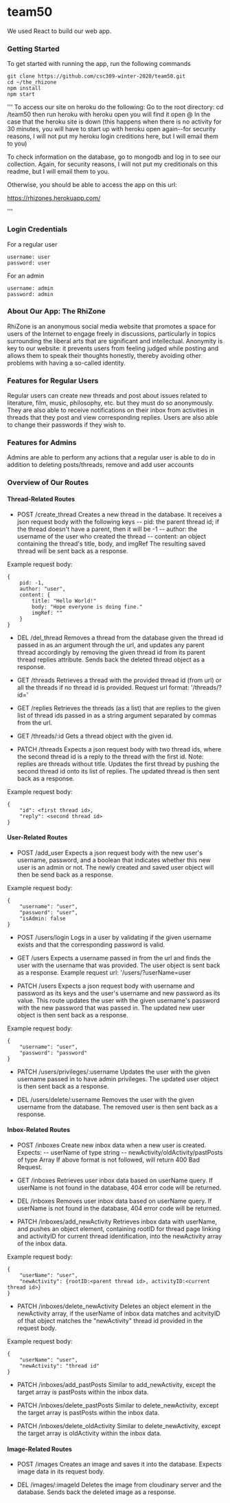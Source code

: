 # team50

We used React to build our web app.

### Getting Started
To get started with running the app, run the following commands

```
git clone https://github.com/csc309-winter-2020/team50.git
cd ~/the_rhizone
npm install
npm start
```

'''
To access our site on heroku do the following:
Go to the root directory:
cd /team50
then run heroku with heroku open
you will find it open @
In the case that the heroku site is down (this happens when there is no activity for 30 minutes, you will have to start up with heroku open again--for security reasons, I will not put
my heroku login creditions here, but I will email them to you)

To check information on the database, go to mongodb and log in to see our collection. Again, for security reasons, I will not put my creditionals on this readme, but I will email them to you.

Otherwise, you should be able to access the app on this url:

https://rhizones.herokuapp.com/

'''


### Login Credentials
For a regular user
```
username: user
password: user
```

For an admin
```
username: admin
password: admin
```

### About Our App: The RhiZone
RhiZone is an anonymous social media website that promotes a space for users of the Internet to engage freely in discussions, particularly in topics surrounding the liberal arts that are significant and intellectual. Anonymity is key to our website: it prevents users from feeling judged while posting and allows them to speak their thoughts honestly, thereby avoiding other problems with having a so-called identity.

### Features for Regular Users
Regular users can create new threads and post about issues related to literature, film, music, philosophy, etc. but they must do so anonymously. They are also able to receive notifications on their inbox from activities in threads that they post and view corresponding replies.
Users are also able to change their passwords if they wish to.

### Features for Admins
Admins are able to perform any actions that a regular user is able to do in addition to deleting posts/threads, remove and add user accounts

### Overview of Our Routes
#### Thread-Related Routes
- POST /create_thread
Creates a new thread in the database. It receives a json request body with the following keys
-- pid: the parent thread id; if the thread doesn't have a parent, then it will be -1
-- author: the username of the user who created the thread
-- content: an object containing the thread's title, body, and imgRef
The resulting saved thread will be sent back as a response.

Example request body:
```
{
	pid: -1,
	author: "user",
	content: {
		title: "Hello World!"
		body: "Hope everyone is doing fine."
		imgRef: ""
	}
}
```
- DEL /del_thread
Removes a thread from the database given the thread id passed in as an argument through the url, and updates any parent thread accordingly by removing the given thread id from its parent thread replies attribute.
Sends back the deleted thread object as a response.

- GET /threads
Retrieves a thread with the provided thread id (from url) or all the threads if no thread id is provided.
Request url format: '/threads/?id=<thread id>'


- GET /replies
Retrieves the threads (as a list) that are replies to the given list of thread ids passed in as a string argument separated by commas from the url.

- GET /threads/:id
Gets a thread object with the given id.

- PATCH /threads
Expects a json request body with two thread ids, where the second thread id is a reply to the thread with the first id. Note: replies are threads without title.
Updates the first thread by pushing the second thread id onto its list of replies.
The updated thread is then sent back as a response.

Example request body:
```
{
	"id": <first thread id>,
	"reply": <second thread id>
}
```

#### User-Related Routes
- POST /add_user
Expects a json request body with the new user's username, password, and a boolean that indicates whether this new user is an admin or not. The newly created and saved user object will then be send back as a response.

Example request body:
```
{
	"username": "user",
	"password": "user",
	"isAdmin: false
}
```

- POST /users/login
Logs in a user by validating if the given username exists and that the corresponding password is valid.

- GET /users
Expects a username passed in from the url and finds the user with the username that was provided. The user object is sent back as a response.
Example request url: '/users/?userName=user

- PATCH /users
Expects a json request body with username and password as its keys and the user's username and new password as its value. This route updates the user with the given username's password with the new password that was passed in. The updated new user object is then sent back as a response.

Example request body:
```
{
	"username": "user",
	"password": "password"
}
```

- PATCH /users/privileges/:username
Updates the user with the given username passed in to have admin privileges. The updated user object is then sent back as a response.

- DEL /users/delete/:username
Removes the user with the given username from the database. The removed user is then sent back as a response.

#### Inbox-Related Routes
- POST /inboxes
Create new inbox data when a new user is created. Expects:
-- userName of type string
-- newActivity/oldActivity/pastPosts of type Array
If above format is not followed, will return 400 Bad Request.

- GET /inboxes
Retrieves user inbox data based on userName query. If userName is not found in the database, 404 error code will be returned.

- DEL /inboxes
Removes user inbox data based on userName query. If userName is not found in the database, 404 error code will be returned.

- PATCH /inboxes/add_newActivity
Retrieves inbox data with userName, and pushes an object element, containing rootID for thread page linking and activityID for current thread identification, into the newActivity array of the inbox data.  

Example request body:
```
{
    "userName": "user",
    "newActivity": {rootID:<parent thread id>, activityID:<current thread id>}
}
```

- PATCH /inboxes/delete_newActivity
Deletes an object element in the newActivity array, if the userName of inbox data matches and acitvityID of that object matches the "newActivity" thread id provided in the request body.

Example request body:
```
{
    "userName": "user",
    "newActivity": "thread id"
}
```

- PATCH /inboxes/add_pastPosts
Similar to add_newActivity, except the target array is pastPosts within the inbox data.

- PATCH /inboxes/delete_pastPosts
Similar to delete_newActivity, except the target array is pastPosts within the inbox data.

- PATCH /inboxes/delete_oldActivity
Similar to delete_newActivity, except the target array is oldActivity within the inbox data.

#### Image-Related Routes
- POST /images
Creates an image and saves it into the database. Expects image data in its request body.

- DEL /images/:imageId
Deletes the image from cloudinary server and the database. Sends back the deleted image as a response.
